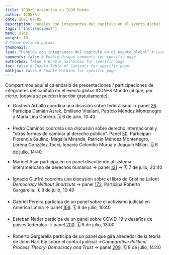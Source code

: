 ```yaml
---
title: ICON•S Argentina en ICON Mundo
author: ICON•S
date: 2021-07-05
description: Paneles con integrantes del capítulo en el evento global
tags: ["Institucional"]
menu: side 
weight: 10
# Theme-Defined params
thumbnail: 
lead: "Paneles con integrantes del capítulo en el evento global" # Lead text
comments: false # Enable Disqus comments for specific page
authorbox: false # Enable authorbox for specific page
toc: false # Enable Table of Contents for specific page
mathjax: false # Enable MathJax for specific page
---
```


Compartimos aquí el calendario de presentaciones / participaciones de integrantes del capítulo en el evento global ICON•S Mundo (al que, por cierto, todavía [se pueden inscribir gratuitamente](https://mundo.icon-society.org/)). 

- Gustavo Arballo coordina una disusión sobre federalismo → panel [26](https://mundo.icon-society.org/event/federalism-perspectives-lessons-from-argentina-spanish/). Participa Damián Azrak, Emiliano Vitaliani, Patricio Méndez Montenegro y María Lina Carrera. 🗓 6 de julio, 10:40

- Pedro Caminos coordina una discusión sobre derecho internacional y "otras formas de cambiar al derecho público". Panel [50](https://mundo.icon-society.org/event/constitutional-law-in-the-unmaking-international-law-and-other-ways-of-changing-public-law/). Participan Florencia Saulino, Magalía Miranda, Patricio Méndez Montenegro, Lorena González Tocci, Ignacio Colombo Murua y Joaquín Millon. 🗓 6 de julio, 14:40

- Maricel Asar participa en un panel discutiendo al sistema interamericano de derechos humanos → panel [131](https://mundo.icon-society.org/event/constitutionalism-rights-and-democracy-in-the-future-of-public-law-in-the-americas-a-view-from-the-national-the-regional-and-the-international-spanish/) → 🗓 7 de julio, 20:40 

- Ignacio Giuffré coordina una discusión sobre el libro de Cristina Lafont *Democracy Without Shortcuts* → panel [172](https://mundo.icon-society.org/event/book-roundtable-on-democracy-without-shortcuts/). Participa Roberto Gargarella. 🗓 8 de julio, 10:40 

- Gabriel Pereira participa de un panel sobre el activismo judicial en América Latina → panel [168](https://mundo.icon-society.org/event/still-a-system-of-check-and-balances-developments-of-and-challenges-to-the-separation-of-powers-iii/). 🗓 8 de julio, 10:40 

- Esteban Nader participa de un panel sobre COVID-19 y desafíos de países federales → panel [200](https://mundo.icon-society.org/event/the-covid-19-pandemic-and-the-challenges-to-federal-and-non-federal-states-a-constitutional-comparative-study/). 🗓 8 de julio, 13:00

- Roberto Gargarella participa de un panel que gira alrededor de la teoría de John Hart Ely sobre el control judicial →*Comparative Political Process Theory: Democracy and Trust* → panel [209](https://mundo.icon-society.org/event/comparative-political-process-theory-democracy-and-trust/). 🗓 8 de julio, 14:40


